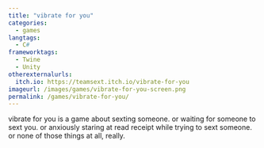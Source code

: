 ```yaml
---
title: "vibrate for you"
categories:
  - games
langtags:
  - C#
frameworktags:
  - Twine
  - Unity
otherexternalurls:
  itch.io: https://teamsext.itch.io/vibrate-for-you
imageurl: /images/games/vibrate-for-you-screen.png
permalink: /games/vibrate-for-you/
---
```

vibrate for you is a game about sexting someone. or waiting for someone to sext you. or anxiously staring at read receipt while trying to sext someone. or none of those things at all, really.
